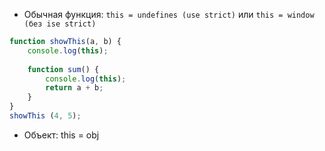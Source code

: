 - Обычная функция: `this = undefines (use strict)` или `this = window (без ise strict)`
```js
function showThis(a, b) {
    console.log(this);
    
    function sum() {
        console.log(this);
        return a + b;
    }
}
showThis (4, 5);
```
- Объект: this = obj